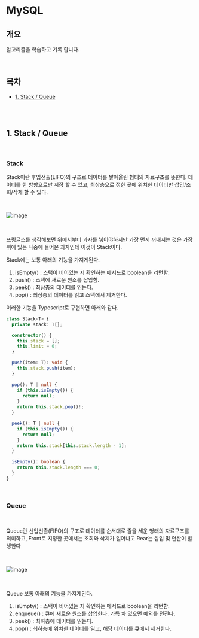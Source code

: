 # MySQL

## 개요

알고리즘을 학습하고 기록 합니다.

<br />

## 목차

- [1. Stack / Queue](#1-stack--queue)

<br />
<br />

## 1. Stack / Queue

<br />

### Stack

Stack이란 후입선출(LIFO)의 구조로 데이터를 쌓아올린 형태의 자료구조를 뜻한다. 데이터를 한 방향으로만 저장 할 수 있고, 최상층으로 정한 곳에 위치한 데이터만 삽입/조회/삭제 할 수 있다.

<br />

![image](https://github.com/pinomaker-hoo/TIL/assets/56928532/3d18bc56-5964-4ddd-8b30-d392ac982500)

<br />

프링글스를 생각해보면 위에서부터 과자를 넣어야하지만 가장 먼저 꺼내지는 것은 가장 위에 있는 나중에 들어온 과자인데 이것이 Stack이다.

Stack에는 보통 아래의 기능을 가지게된다.

1. isEmpty() : 스택이 비어있는 지 확인하는 메서드로 boolean을 리턴함.
2. push() : 스택에 새로운 원소를 삽입함.
3. peek() : 최상층의 데이터를 읽는다.
4. pop() : 최상층의 데이터를 읽고 스택에서 제거한다.

이러한 기능을 Typescript로 구현하면 아래와 같다.

```typescript
class Stack<T> {
  private stack: T[];

  constructor() {
    this.stack = [];
    this.limit = 0;
  }

  push(item: T): void {
    this.stack.push(item);
  }

  pop(): T | null {
    if (this.isEmpty()) {
      return null;
    }
    return this.stack.pop()!;
  }

  peek(): T | null {
    if (this.isEmpty()) {
      return null;
    }
    return this.stack[this.stack.length - 1];
  }

  isEmpty(): boolean {
    return this.stack.length === 0;
  }
}
```

<br />

### Queue

<br />

Queue란 선입선출(FIFO)의 구조로 데이터를 순서대로 줄을 세운 형태의 자료구조를 의미하고, Front로 지정한 곳에서는 조회와 삭제가 일어나고 Rear는 삽입 및 연산이 발생한다

<br />

![image](https://github.com/pinomaker-hoo/TIL/assets/56928532/8db94332-161b-468a-a48e-90a9b96418f8)

<br />

Queue 보통 아래의 기능을 가지게된다.

1. isEmpty() : 스택이 비어있는 지 확인하는 메서드로 boolean을 리턴함.
2. enqueue() : 큐에 새로운 원소를 삽입한다. 가득 차 있으면 예외를 던진다.
3. peek() : 최하층에 데이터를 읽는다.
4. pop() : 최하층에 위치한 데이터를 읽고, 해당 데이터를 큐에서 제거한다.
